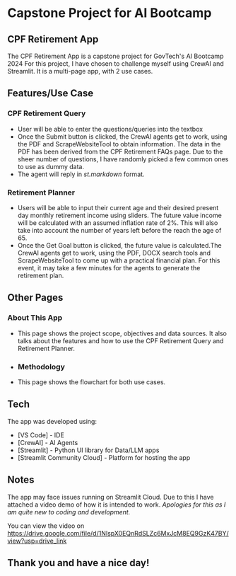 # Capstone Project for AI Bootcamp
## CPF Retirement App

The CPF Retirement App is a capstone project for GovTech's AI Bootcamp 2024
For this project, I have chosen to challenge myself using CrewAI and Streamlit. It is a multi-page app, with 2 use cases.

## Features/Use Case
### CPF Retirement Query
- User will be able to enter the questions/queries into the textbox
- Once the Submit button is clicked, the CrewAI agents get to work, using the PDF and ScrapeWebsiteTool to obtain information. The data in the PDF has been derived from the CPF Retirement FAQs page. Due to the sheer number of questions, I have randomly picked a few common ones to use as dummy data. 
- The agent will reply in _st.markdown_ format.

### Retirement Planner
- Users will be able to input their current age and their desired present day monthly retirement income using sliders. The future value income will be calculated with an assumed inflation rate of 2%. This will also take into account the number of years left before the reach the age of 65.
- Once the Get Goal button is clicked, the future value is calculated.The CrewAI agents get to work, using the PDF, DOCX search tools and ScrapeWebsiteTool to come up with a practical financial plan. For this event, it may take a few minutes for the agents to generate the retirement plan. 

## Other Pages
### About This App
- This page shows the project scope, objectives and data sources. It also talks about the features and how to use the CPF Retirement Query and Retirement Planner.
- ### Methodology
- This page shows the flowchart for both use cases.


## Tech

The app was developed using:

- [VS Code] - IDE
- [CrewAI] - AI Agents
- [Streamlit] - Python UI library for Data/LLM apps
- [Streamlit Community Cloud] - Platform for hosting the app

## Notes

The app may face issues running on Streamlit Cloud. Due to this I have attached a video demo of how it is intended to work. *Apologies for this as I am quite new to coding and development.*

You can view the video on 
https://drive.google.com/file/d/1NIspX0EQnRdSLZc6MxJcM8EQ9GzK47BY/view?usp=drive_link

## Thank you and have a nice day!








